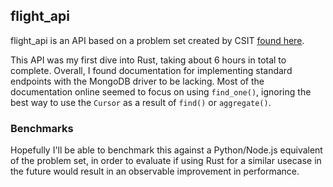
## flight_api
flight_api is an API based on a problem set created by CSIT [found here](https://se-mini-challenge.csit-events.sg/).

This API was my first dive into Rust, taking about 6 hours in total to complete. Overall, I found documentation for implementing standard endpoints with the MongoDB driver to be lacking. Most of the documentation online seemed to focus on using `find_one()`, ignoring the best way to use the `Cursor` as a result of `find()` or `aggregate()`. 

### Benchmarks 
Hopefully I'll be able to benchmark this against a Python/Node.js equivalent of the problem set, in order to evaluate if using Rust for a similar usecase in the future would  result in an observable improvement in performance. 
